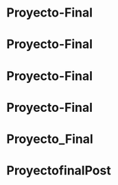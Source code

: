# Proyecto-Final
# Proyecto-Final
# Proyecto-Final
# Proyecto-Final
# Proyecto_Final
# ProyectofinalPost
